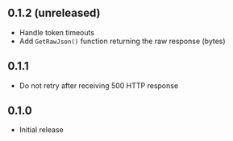 ## 0.1.2 (unreleased)

- Handle token timeouts
- Add `GetRawJson()` function returning the raw response (bytes)

## 0.1.1

- Do not retry after receiving 500 HTTP response

## 0.1.0

- Initial release
